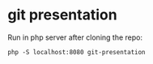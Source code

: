 git presentation
================

Run in php server after cloning the repo:

    php -S localhost:8080 git-presentation
